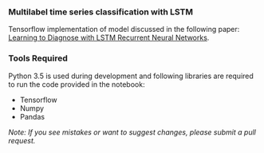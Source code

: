 ### Multilabel time series classification with LSTM
Tensorflow implementation of model discussed in the following paper: <a href="https://arxiv.org/abs/1511.03677">Learning to Diagnose with LSTM Recurrent Neural Networks</a>.

### Tools Required

Python 3.5 is used during development and following libraries are required to run the code provided in the notebook:

* Tensorflow
* Numpy
* Pandas

<i>Note: If you see mistakes or want to suggest changes, please submit a pull request.</i>
